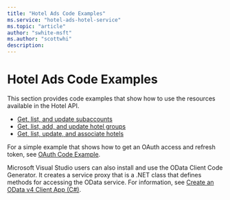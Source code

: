 ```yaml
---
title: "Hotel Ads Code Examples"
ms.service: "hotel-ads-hotel-service"
ms.topic: "article"
author: "swhite-msft"
ms.author: "scottwhi"
description: 
---
```

# Hotel Ads Code Examples
This section provides code examples that show how to use the resources available in the Hotel API.

* [Get, list, and update subaccounts](../hotel-service/code-example-subaccount.md)
* [Get, list, add, and update hotel groups](../hotel-service/code-example-hotel-group.md)
* [Get, list, update, and associate hotels](../hotel-service/code-example-hotel.md)

For a simple example that shows how to get an OAuth access and refresh token, see [OAuth Code Example](../hotel-service/code-example-oauth.md).

Microsoft Visual Studio users can also install and use the OData Client Code Generator. It creates a service proxy that is a .NET class that defines methods for accessing the OData service. For information, see [Create an OData v4 Client App (C#)](https://docs.microsoft.com/aspnet/web-api/overview/odata-support-in-aspnet-web-api/odata-v4/create-an-odata-v4-client-app).
